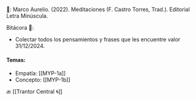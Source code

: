 📕: Marco Aurelio. (2022). Meditaciones (F. Castro Torres, Trad.). Editorial Letra Minúscula.

Bitácora 📖:
- Colectar todos los pensamientos y frases que les encuentre valor 31/12/2024.

#### Temas:
- Empatía: [[MYP-1a]]
- Concepto: [[MYP-1b]]

🔙 [[Trantor Central 🌀]]